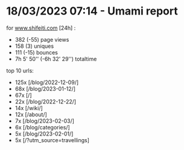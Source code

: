 # 18/03/2023 07:14 - Umami report
for www.shifeiti.com [24h] :

 - 382 (-55) page views
 - 158 (3) uniques
 - 111 (-15) bounces
 - 7h 5' 50'' (-6h 32' 29'') totaltime


top 10 urls:
 - 125x [/blog/2022-12-09/]
 - 68x [/blog/2023-01-12/]
 - 67x [/]
 - 22x [/blog/2022-12-22/]
 - 14x [/wiki/]
 - 12x [/about/]
 - 7x [/blog/2023-02-03/]
 - 6x [/blog/categories/]
 - 5x [/blog/2023-02-01/]
 - 5x [/?utm_source=travellings]


